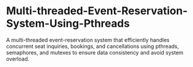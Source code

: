 # Multi-threaded-Event-Reservation-System-Using-Pthreads
A multi-threaded event-reservation system that efficiently handles concurrent seat inquiries, bookings, and cancellations using pthreads, semaphores, and mutexes to ensure data consistency and avoid system overload.

